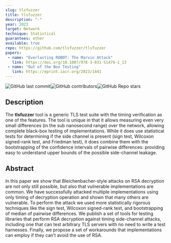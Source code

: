 ```yaml
---
slug: tlsfuzzer
title: tlsfuzzer
description: "-"
year: 2023
target: Network
technique: Statistical
guarantees: other
available: true
repo: https://github.com/tlsfuzzer/tlsfuzzer
papers:
 - name: "Everlasting ROBOT: The Marvin Attack"
   link: https://doi.org/10.1007/978-3-031-51479-1_13
 - name: "Out of the Box Testing"
   link: https://eprint.iacr.org/2023/1441
---
```


![GitHub last commit](https://img.shields.io/github/last-commit/tlsfuzzer/tlsfuzzer)![GitHub contributors](https://img.shields.io/github/contributors/tlsfuzzer/tlsfuzzer)![GitHub Repo stars](https://img.shields.io/github/stars/tlsfuzzer/tlsfuzzer)

## Description

The **tlsfuzzer** tool is a generic TLS test suite with the timing verification as one of the features.
The tool is unique in that it allows measuring even very small differences (in the sub nanosecond range) over the network, allowing complete black-box testing of implementations. While it does use statistical tests for determining if the side channel is present (sign test, Wilcoxon signed-rank test, and Friedman test), it does combine them with the bootstrapping of the confidence intervals of pairwise differences: providing easy to understand upper bounds of the possible side-channel leakage.

## Abstract

In this paper we show that Bleichenbacher-style attacks on RSA decryption are not only still possible, but also that vulnerable implementations are common. We have successfully attacked multiple implementations using only timing of decryption operation and shown that many others are vulnerable. To perform the attack we used more statistically rigorous techniques like the sign test, Wilcoxon signed-rank test, and bootstrapping of median of pairwise differences. We publish a set of tools for testing libraries that perform RSA decryption against timing side-channel attacks, including one that can test arbitrary TLS servers with no need to write a test harnesses. Finally, we propose a set of workarounds that implementations can employ if they can’t avoid the use of RSA.